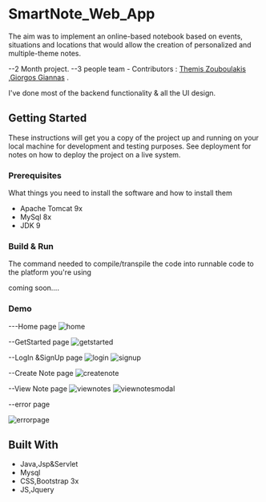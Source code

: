 # SmartNote_Web_App

Τhe aim was to implement an online-based notebook based on events, situations and locations that would allow the creation of personalized and multiple-theme notes.

--2 Month project.
--3 people team -  Contributors : <a href="https://github.com/IanMoonee">Themis Zouboulakis</a> ,<a href="https://github.com/ggiannas">Giorgos Giannas</a> .

I've done most of the backend functionality & all the UI design.

## Getting Started

These instructions will get you a copy of the project up and running on your local machine for development and testing purposes. See deployment for notes on how to deploy the project on a live system.

### Prerequisites

What things you need to install the software and how to install them

* Apache Tomcat 9x
* MySql 8x
* JDK 9

### Build & Run

The command needed to compile/transpile the code into runnable code to the platform you're using

coming soon....

### Demo

---Home page
![home](https://user-images.githubusercontent.com/35338309/55509455-bda5f880-5664-11e9-9fa2-8dad36bcd7bc.png)

--GetStarted page
![getstarted](https://user-images.githubusercontent.com/35338309/55509511-d6aea980-5664-11e9-8652-358d19c12732.png)

--LogIn &SignUp page
![login](https://user-images.githubusercontent.com/35338309/55509560-eb8b3d00-5664-11e9-9aab-5cfcf52e9ffc.png)
![signup](https://user-images.githubusercontent.com/35338309/55509577-f3e37800-5664-11e9-9e4e-a4b1e47c781f.png)

--Create Note page
![createnote](https://user-images.githubusercontent.com/35338309/55509603-03fb5780-5665-11e9-9509-f404685aaaca.png)

--View Note page
![viewnotes](https://user-images.githubusercontent.com/35338309/55509637-17a6be00-5665-11e9-8843-f2ef07d51d25.png)
![viewnotesmodal](https://user-images.githubusercontent.com/35338309/55509646-1aa1ae80-5665-11e9-8c93-db4339f14aff.png)

--error page

![errorpage](https://user-images.githubusercontent.com/35338309/55509660-22f9e980-5665-11e9-8389-1de6022b8fce.png)


## Built With

* Java,Jsp&Servlet
* Mysql
* CSS,Bootstrap 3x
* JS,Jquery


